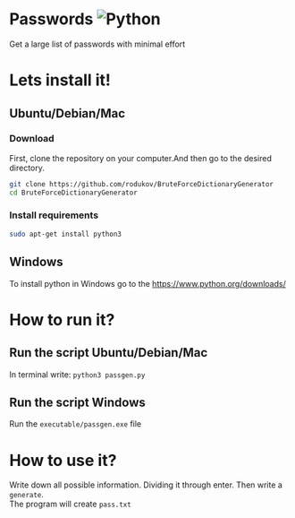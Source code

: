 
# Passwords ![Python](https://img.shields.io/badge/python-3670A0?style=flat-square&logo=python&logoColor=ffdd54)
Get a large list of passwords with minimal effort

# Lets install it!
## Ubuntu/Debian/Mac
### Download
First, clone the repository on your computer.And then go to the desired directory.<br>
```bash
git clone https://github.com/rodukov/BruteForceDictionaryGenerator
cd BruteForceDictionaryGenerator
```
### Install requirements
```bash
sudo apt-get install python3
```
## Windows
To install python in Windows go to the https://www.python.org/downloads/<br>

# How to run it?
## Run the script Ubuntu/Debian/Mac
In terminal write: `python3 passgen.py`
## Run the script Windows
Run the `executable/passgen.exe` file
# How to use it?
Write down all possible information. Dividing it through enter. Then write a `generate`.<br>
The program will create `pass.txt`
